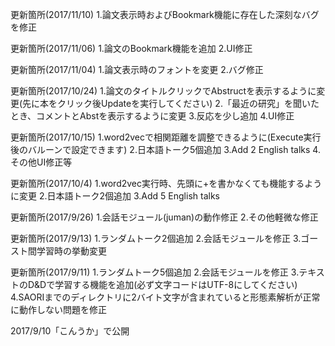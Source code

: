 更新箇所(2017/11/10)
1.論文表示時およびBookmark機能に存在した深刻なバグを修正


更新箇所(2017/11/06)
1.論文のBookmark機能を追加
2.UI修正

更新箇所(2017/11/04)
1.論文表示時のフォントを変更
2.バグ修正

更新箇所(2017/10/24)
1.論文のタイトルクリックでAbstructを表示するように変更(先に本をクリック後Updateを実行してください)
2.「最近の研究」を聞いたとき、コメントとAbstを表示するように変更
3.反応を少し追加
4.UI修正

更新箇所(2017/10/15)
1.word2vecで相関距離を調整できるように(Execute実行後のバルーンで設定できます)
2.日本語トーク5個追加
3.Add 2 English talks
4.その他UI修正等

更新箇所(2017/10/4)
1.word2vec実行時、先頭に+を書かなくても機能するように変更
2.日本語トーク2個追加
3.Add 5 English talks

更新箇所(2017/9/26)
1.会話モジュール(juman)の動作修正
2.その他軽微な修正

更新箇所(2017/9/13)
1.ランダムトーク2個追加
2.会話モジュールを修正
3.ゴースト間学習時の挙動変更

更新箇所(2017/9/11)
1.ランダムトーク5個追加
2.会話モジュールを修正
3.テキストのD&Dで学習する機能を追加(必ず文字コードはUTF-8にしてください)
4.SAORIまでのディレクトリに2バイト文字が含まれていると形態素解析が正常に動作しない問題を修正

2017/9/10「こんうか」で公開
